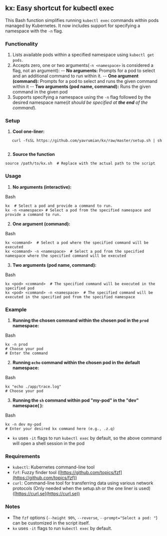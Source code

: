 ## kx: Easy shortcut for kubectl exec

This Bash function simplifies running `kubectl exec` commands within pods managed by Kubernetes. It now includes support for specifying a namespace with the `-n` flag.

### Functionality

 1.   Lists available pods within a specified namespace using `kubectl get pods`.
 2.   Accepts zero, one or two arguments(`-n <namespace>` is considered a flag, not an argument):
    --  **No arguments:** Prompts for a pod to select and an additional command to run within it.
    --   **One argument (command):** Prompts for a pod to select and runs the given command within it
    --   **Two arguments (pod name, command):** Runs the given command in the given pod
 3.   Supports specifying a namespace using the `-n` flag followed by the desired namespace name(*it should be specified at **the end** of the command*).
### Setup
 1. **Cool one-liner:**
 
 ````
    curl -fsSL https://github.com/yavrumian/kx/raw/master/setup.sh | sh
    
````
2. **Source the function**

```
source /path/to/kx.sh  # Replace with the actual path to the script

```
### Usage

1.  **No arguments (interactive):**

Bash

```
kx  # Select a pod and provide a command to run.
kx -n <namespace> # Select a pod from the specified namespace and provide a command to run.

```

2.  **One argument (command):**

Bash

```
kx <command>  # Select a pod where the specified command will be executed
kx <command> -n <namespace>  # Select a pod from the specified namespace where the specified command will be executed

```

3.  **Two arguments (pod name, command):**

Bash

```
kx <pod> <command>  # The specified command will be executed in the specified pod
kx <pod> <command> -n <namespace>  # The specified command will be executed in the specified pod from the specified namespace

```


### Example

1. **Running the chosen command within the chosen pod in the `prod` namespace:**

Bash

```
kx -n prod 
# Choose your pod
# Enter the command

```

2. **Running `echo` command within the chosen pod in the default namespace:**

Bash

```
kx "echo ./app/trace.log" 
# Choose your pod

```

3. **Running the `sh` command within pod "my-pod" in the "dev" namespace( ):**

Bash
```
kx -n dev my-pod
# Enter your desired kx command here (e.g., .z.q)

```

 - `kx` uses `-it` flags to run `kubectl exec` by default, so the above command will open a shell session in the pod

### Requirements

-   `kubectl`: Kubernetes command-line tool
-   `fzf`: Fuzzy finder tool ([https://github.com/topics/fzf](https://github.com/topics/fzf))
- `curl`: Command-line tool for transferring data using various network protocols (Only needed when the setup.sh or the one liner is used) ([https://curl.se](https://curl.se))

### Notes

-   The `fzf` options (`--height 90%`,  `--reverse`,  `--prompt="Select a pod: "`) can be customized in the script itself.
- `kx`  uses  `-it`  flags to run  `kubectl exec`  by default.
